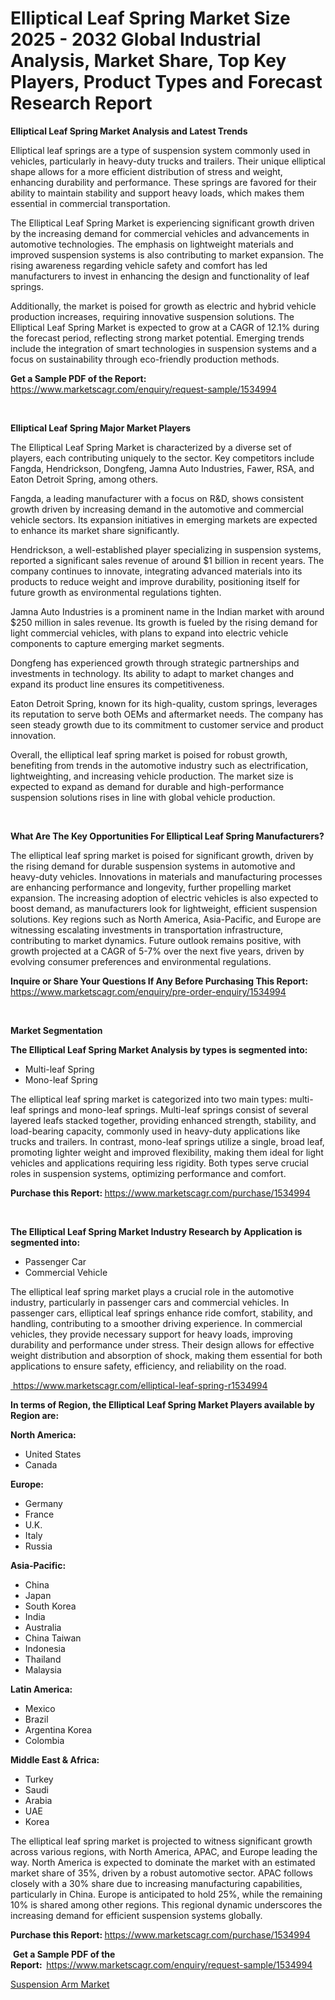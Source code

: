 <p><h1>Elliptical Leaf Spring Market Size 2025 - 2032 Global Industrial Analysis, Market Share, Top Key Players, Product Types and Forecast Research Report</h1></p><p><strong>Elliptical Leaf Spring Market Analysis and Latest Trends</strong></p>
<p><p>Elliptical leaf springs are a type of suspension system commonly used in vehicles, particularly in heavy-duty trucks and trailers. Their unique elliptical shape allows for a more efficient distribution of stress and weight, enhancing durability and performance. These springs are favored for their ability to maintain stability and support heavy loads, which makes them essential in commercial transportation.</p><p>The Elliptical Leaf Spring Market is experiencing significant growth driven by the increasing demand for commercial vehicles and advancements in automotive technologies. The emphasis on lightweight materials and improved suspension systems is also contributing to market expansion. The rising awareness regarding vehicle safety and comfort has led manufacturers to invest in enhancing the design and functionality of leaf springs.</p><p>Additionally, the market is poised for growth as electric and hybrid vehicle production increases, requiring innovative suspension solutions. The Elliptical Leaf Spring Market is expected to grow at a CAGR of 12.1% during the forecast period, reflecting strong market potential. Emerging trends include the integration of smart technologies in suspension systems and a focus on sustainability through eco-friendly production methods.</p></p>
<p><strong>Get a Sample PDF of the Report:&nbsp;</strong> <a href="https://www.marketscagr.com/enquiry/request-sample/1534994?utm_campaign=3095&utm_medium=2&utm_source=Github&utm_content=ia&utm_term=30032025&utm_id=elliptical-leaf-spring">https://www.marketscagr.com/enquiry/request-sample/1534994</a></p>
<p>&nbsp;</p>
<p><strong>Elliptical Leaf Spring Major Market Players</strong></p>
<p><p>The Elliptical Leaf Spring Market is characterized by a diverse set of players, each contributing uniquely to the sector. Key competitors include Fangda, Hendrickson, Dongfeng, Jamna Auto Industries, Fawer, RSA, and Eaton Detroit Spring, among others. </p><p>Fangda, a leading manufacturer with a focus on R&D, shows consistent growth driven by increasing demand in the automotive and commercial vehicle sectors. Its expansion initiatives in emerging markets are expected to enhance its market share significantly.</p><p>Hendrickson, a well-established player specializing in suspension systems, reported a significant sales revenue of around $1 billion in recent years. The company continues to innovate, integrating advanced materials into its products to reduce weight and improve durability, positioning itself for future growth as environmental regulations tighten.</p><p>Jamna Auto Industries is a prominent name in the Indian market with around $250 million in sales revenue. Its growth is fueled by the rising demand for light commercial vehicles, with plans to expand into electric vehicle components to capture emerging market segments.</p><p>Dongfeng has experienced growth through strategic partnerships and investments in technology. Its ability to adapt to market changes and expand its product line ensures its competitiveness.</p><p>Eaton Detroit Spring, known for its high-quality, custom springs, leverages its reputation to serve both OEMs and aftermarket needs. The company has seen steady growth due to its commitment to customer service and product innovation.</p><p>Overall, the elliptical leaf spring market is poised for robust growth, benefiting from trends in the automotive industry such as electrification, lightweighting, and increasing vehicle production. The market size is expected to expand as demand for durable and high-performance suspension solutions rises in line with global vehicle production.</p></p>
<p>&nbsp;</p>
<p><strong>What Are The Key Opportunities For Elliptical Leaf Spring Manufacturers?</strong></p>
<p><p>The elliptical leaf spring market is poised for significant growth, driven by the rising demand for durable suspension systems in automotive and heavy-duty vehicles. Innovations in materials and manufacturing processes are enhancing performance and longevity, further propelling market expansion. The increasing adoption of electric vehicles is also expected to boost demand, as manufacturers look for lightweight, efficient suspension solutions. Key regions such as North America, Asia-Pacific, and Europe are witnessing escalating investments in transportation infrastructure, contributing to market dynamics. Future outlook remains positive, with growth projected at a CAGR of 5-7% over the next five years, driven by evolving consumer preferences and environmental regulations.</p></p>
<p><strong>Inquire or Share Your Questions If Any Before Purchasing This Report:</strong> <a href="https://www.marketscagr.com/enquiry/pre-order-enquiry/1534994?utm_campaign=3095&utm_medium=2&utm_source=Github&utm_content=ia&utm_term=30032025&utm_id=elliptical-leaf-spring">https://www.marketscagr.com/enquiry/pre-order-enquiry/1534994</a></p>
<p>&nbsp;</p>
<p><strong>Market Segmentation</strong></p>
<p><strong>The Elliptical Leaf Spring Market Analysis by types is segmented into:</strong></p>
<p><ul><li>Multi-leaf Spring</li><li>Mono-leaf Spring</li></ul></p>
<p><p>The elliptical leaf spring market is categorized into two main types: multi-leaf springs and mono-leaf springs. Multi-leaf springs consist of several layered leafs stacked together, providing enhanced strength, stability, and load-bearing capacity, commonly used in heavy-duty applications like trucks and trailers. In contrast, mono-leaf springs utilize a single, broad leaf, promoting lighter weight and improved flexibility, making them ideal for light vehicles and applications requiring less rigidity. Both types serve crucial roles in suspension systems, optimizing performance and comfort.</p></p>
<p><strong>Purchase this Report:&nbsp;</strong><a href="https://www.marketscagr.com/purchase/1534994?utm_campaign=3095&utm_medium=2&utm_source=Github&utm_content=ia&utm_term=30032025&utm_id=elliptical-leaf-spring">https://www.marketscagr.com/purchase/1534994</a></p>
<p>&nbsp;</p>
<p><strong>The Elliptical Leaf Spring Market Industry Research by Application is segmented into:</strong></p>
<p><ul><li>Passenger Car</li><li>Commercial Vehicle</li></ul></p>
<p><p>The elliptical leaf spring market plays a crucial role in the automotive industry, particularly in passenger cars and commercial vehicles. In passenger cars, elliptical leaf springs enhance ride comfort, stability, and handling, contributing to a smoother driving experience. In commercial vehicles, they provide necessary support for heavy loads, improving durability and performance under stress. Their design allows for effective weight distribution and absorption of shock, making them essential for both applications to ensure safety, efficiency, and reliability on the road.</p></p>
<p><a href="https://www.marketscagr.com/elliptical-leaf-spring-r1534994?utm_campaign=3095&utm_medium=2&utm_source=Github&utm_content=ia&utm_term=30032025&utm_id=elliptical-leaf-spring">&nbsp;https://www.marketscagr.com/elliptical-leaf-spring-r1534994</a></p>
<p><strong>In terms of Region, the Elliptical Leaf Spring Market Players available by Region are:</strong></p>
<p>
    <p> <strong> North America: </strong>
        <ul>
            <li>United States</li>
            <li>Canada</li>
        </ul>
        </p> 
    <p> <strong> Europe: </strong>
        <ul>
            <li>Germany</li>
            <li>France</li>
            <li>U.K.</li>
            <li>Italy</li>
            <li>Russia</li>
        </ul>
        </p> 
    <p> <strong> Asia-Pacific: </strong>
        <ul>
            <li>China</li>
            <li>Japan</li>
            <li>South Korea</li>
            <li>India</li>
            <li>Australia</li>
            <li>China Taiwan</li>
            <li>Indonesia</li>
            <li>Thailand</li>
            <li>Malaysia</li>
        </ul>
        </p> 
    <p> <strong> Latin America: </strong>
        <ul>
            <li>Mexico</li>
            <li>Brazil</li>
            <li>Argentina Korea</li>
            <li>Colombia</li>
        </ul>
        </p> 
    <p> <strong> Middle East & Africa: </strong>
        <ul>
            <li>Turkey</li>
            <li>Saudi</li>
            <li>Arabia</li>
            <li>UAE</li>
            <li>Korea</li>
        </ul>
    </p>
    </p>
<p><p>The elliptical leaf spring market is projected to witness significant growth across various regions, with North America, APAC, and Europe leading the way. North America is expected to dominate the market with an estimated market share of 35%, driven by a robust automotive sector. APAC follows closely with a 30% share due to increasing manufacturing capabilities, particularly in China. Europe is anticipated to hold 25%, while the remaining 10% is shared among other regions. This regional dynamic underscores the increasing demand for efficient suspension systems globally.</p></p>
<p><strong>Purchase this Report: </strong><a href="https://www.marketscagr.com/purchase/1534994?utm_campaign=3095&utm_medium=2&utm_source=Github&utm_content=ia&utm_term=30032025&utm_id=elliptical-leaf-spring">https://www.marketscagr.com/purchase/1534994</a></p>
<p>&nbsp;<strong>Get a Sample PDF of the Report:&nbsp;&nbsp;</strong><a href="https://www.marketscagr.com/enquiry/request-sample/1534994?utm_campaign=3095&utm_medium=2&utm_source=Github&utm_content=ia&utm_term=30032025&utm_id=elliptical-leaf-spring">https://www.marketscagr.com/enquiry/request-sample/1534994</a></p>
<p><strong></strong></p>
<p><p><a href="https://github.com/lestymbango/Market-Research-Report-List-1/blob/main/suspension-arm-market.md?utm_campaign=3095&utm_medium=2&utm_source=Github&utm_content=ia&utm_term=30032025&utm_id=elliptical-leaf-spring">Suspension Arm Market</a></p></p>